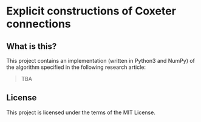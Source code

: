 # Explicit constructions of Coxeter connections

## What is this?

This project contains an implementation (written in Python3 and NumPy) of the algorithm specified in the following research article:

> TBA

## License

This project is licensed under the terms of the MIT License.
